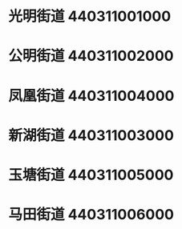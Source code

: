 # 光明街道 440311001000
# 公明街道 440311002000
# 凤凰街道 440311004000
# 新湖街道 440311003000
# 玉塘街道 440311005000
# 马田街道 440311006000
